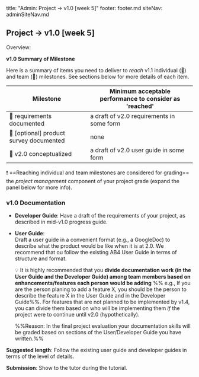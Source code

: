 <frontmatter>
title: "Admin: Project → v1.0 [week 5]"
footer: footer.md
siteNav: adminSiteNav.md
</frontmatter>

<link rel="stylesheet" href="../css/main.css">
<link rel="stylesheet" href="../css/admin.css">

<include src="../common/header.md" />

<div class="website-content" id="main">

<div id="title">

## Project → v1.0 [week 5]
</div>
<div id="body">

<tip-box>

Overview: <include src="project-timeline.md#v10-overview" inline />
</tip-box>

**v1.0 Summary of Milestone**

Here is a summary of items you need to deliver to _reach_ v1.1 individual (:bust_in_silhouette:) and team (:busts_in_silhouette:) milestones. See sections below for more details of each item. 

Milestone | Minimum acceptable performance to consider as 'reached'
--------- | -------------------------------------------------------
:busts_in_silhouette: requirements documented | a draft of v2.0 requirements in some form
:bust_in_silhouette: [optional] product survey documented | none
:busts_in_silhouette: v2.0 conceptualized | a draft of v2.0 user guide in some form

:exclamation: ==Reaching individual and team milestones are considered for grading== the _project management_ component of your project grade (expand the panel below for more info).

<panel src="project-assessment.md#project-management-grading" header="%%Admin {{ icon_embedding }} Project Assessment → Project Management%%" minimized />

### v1.0 Documentation

* **Developer Guide**:
  Have a draft of the requirements of your project, as described in mid-v1.0 progress guide.
  
* **User Guide**:  
  Draft a user guide in a convenient format (e.g., a GoogleDoc) to describe what the product would be like when it is at 2.0.  We recommend that ou follow the existing <tooltip content="AddressBook-Level4">AB4</tooltip> User Guide in terms of structure and format.

  <tip-box> 
  
  :bulb: It is highly recommended that you **divide documentation work (in the User Guide and the Developer Guide) among team members based on enhancements/features each person would be adding** %%&nbsp;e.g., If you are the person planing to add a feature X, you should be the person to describe the feature X in the User Guide and in the Developer Guide%%. For features that are not planned to be implemented by v1.4, you can divide them based on who will be implementing them _if_ the project were to continue until v2.0 (hypothetically).
  
  %%Reason: In the final project evaluation your documentation skills will be graded based on sections of the User/Developer Guide you have written.%%
    
  </tip-box>


**Suggested length**: Follow the existing user guide and developer guides in terms of the level of details.

**Submission**: Show to the tutor during the tutorial.

</div>
</div>